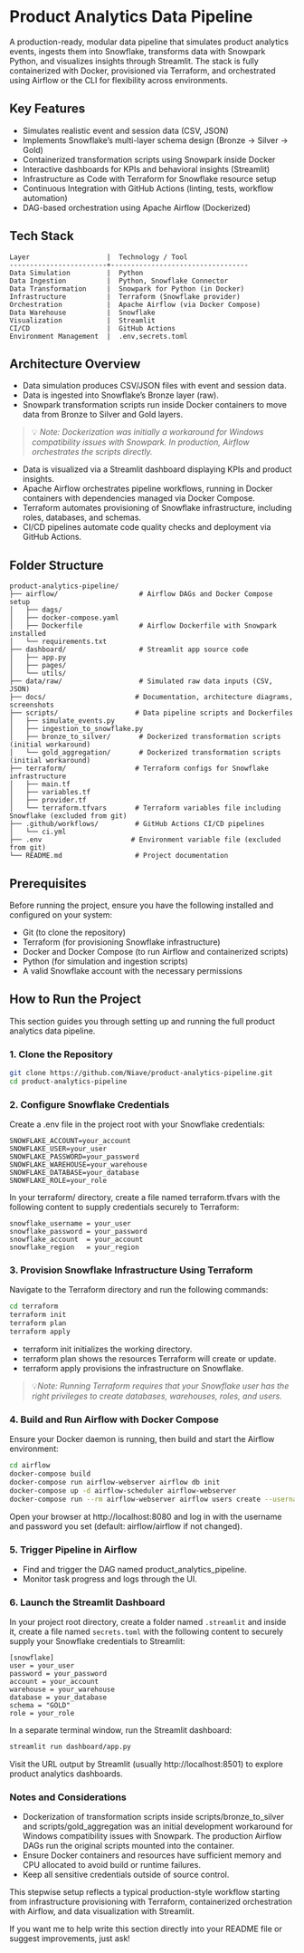 # Product Analytics Data Pipeline

A production-ready, modular data pipeline that simulates product analytics events, ingests them into Snowflake, transforms data with Snowpark Python, and visualizes insights through Streamlit. The stack is fully containerized with Docker, provisioned via Terraform, and orchestrated using Airflow or the CLI for flexibility across environments.

## Key Features

- Simulates realistic event and session data (CSV, JSON)
- Implements Snowflake’s multi-layer schema design (Bronze → Silver → Gold)
- Containerized transformation scripts using Snowpark inside Docker
- Interactive dashboards for KPIs and behavioral insights (Streamlit)
- Infrastructure as Code with Terraform for Snowflake resource setup
- Continuous Integration with GitHub Actions (linting, tests, workflow automation)
- DAG-based orchestration using Apache Airflow (Dockerized)


## Tech Stack

    Layer                   |  Technology / Tool               
    ------------------------+----------------------------------
    Data Simulation         |  Python                          
    Data Ingestion          |  Python, Snowflake Connector     
    Data Transformation     |  Snowpark for Python (in Docker) 
    Infrastructure          |  Terraform (Snowflake provider)  
    Orchestration           |  Apache Airflow (via Docker Compose)
    Data Warehouse          |  Snowflake                       
    Visualization           |  Streamlit                       
    CI/CD                   |  GitHub Actions                  
    Environment Management  |  .env,secrets.toml               


## Architecture Overview

- Data simulation produces CSV/JSON files with event and session data.
- Data is ingested into Snowflake’s Bronze layer (raw).
- Snowpark transformation scripts run inside Docker containers to move data from Bronze to Silver and Gold layers. 
> 💡 *Note: Dockerization was initially a workaround for Windows compatibility 
issues with Snowpark. In production, Airflow orchestrates the scripts directly.*
- Data is visualized via a Streamlit dashboard displaying KPIs and product insights.
- Apache Airflow orchestrates pipeline workflows, running in Docker containers with dependencies managed via Docker Compose.
- Terraform automates provisioning of Snowflake infrastructure, including roles, databases, and schemas.
- CI/CD pipelines automate code quality checks and deployment via GitHub Actions.


## Folder Structure

    product-analytics-pipeline/
    ├── airflow/                    # Airflow DAGs and Docker Compose setup
    │   ├── dags/
    │   ├── docker-compose.yaml
    │   ├── Dockerfile              # Airflow Dockerfile with Snowpark installed
    │   └── requirements.txt
    ├── dashboard/                  # Streamlit app source code
    │   ├── app.py
    │   ├── pages/
    │   └── utils/
    ├── data/raw/                   # Simulated raw data inputs (CSV, JSON)
    ├── docs/                      # Documentation, architecture diagrams, screenshots
    ├── scripts/                   # Data pipeline scripts and Dockerfiles
    │   ├── simulate_events.py
    │   ├── ingestion_to_snowflake.py
    │   ├── bronze_to_silver/       # Dockerized transformation scripts (initial workaround)
    │   └── gold_aggregation/       # Dockerized transformation scripts (initial workaround)
    ├── terraform/                 # Terraform configs for Snowflake infrastructure
    │   ├── main.tf
    │   ├── variables.tf
    │   ├── provider.tf
    │   └── terraform.tfvars       # Terraform variables file including Snowflake (excluded from git)
    ├── .github/workflows/         # GitHub Actions CI/CD pipelines
    │   └── ci.yml
    ├── .env                      # Environment variable file (excluded from git)
    └── README.md                  # Project documentation


## Prerequisites

Before running the project, ensure you have the following installed and configured on your system:

- Git (to clone the repository)
- Terraform (for provisioning Snowflake infrastructure)
- Docker and Docker Compose (to run Airflow and containerized scripts)
- Python (for simulation and ingestion scripts)
- A valid Snowflake account with the necessary permissions

## How to Run the Project

This section guides you through setting up and running the full product analytics data pipeline.

### 1. Clone the Repository

```bash
git clone https://github.com/Niave/product-analytics-pipeline.git
cd product-analytics-pipeline
```
### 2. Configure Snowflake Credentials

Create a .env file in the project root with your Snowflake credentials:

```text
SNOWFLAKE_ACCOUNT=your_account
SNOWFLAKE_USER=your_user
SNOWFLAKE_PASSWORD=your_password
SNOWFLAKE_WAREHOUSE=your_warehouse
SNOWFLAKE_DATABASE=your_database
SNOWFLAKE_ROLE=your_role
```

In your terraform/ directory, create a file named terraform.tfvars with the following content to supply credentials securely to Terraform:

```text
snowflake_username = your_user
snowflake_password = your_password
snowflake_account  = your_account
snowflake_region   = your_region
```

### 3. Provision Snowflake Infrastructure Using Terraform

Navigate to the Terraform directory and run the following commands:
```bash
cd terraform
terraform init
terraform plan
terraform apply
```

- terraform init initializes the working directory.
- terraform plan shows the resources Terraform will create or update.
- terraform apply provisions the infrastructure on Snowflake.

> 💡*Note: Running Terraform requires that your Snowflake user has the right privileges to create databases, warehouses, roles, and users.*

### 4. Build and Run Airflow with Docker Compose

Ensure your Docker daemon is running, then build and start the Airflow environment:

```bash
cd airflow
docker-compose build
docker-compose run airflow-webserver airflow db init
docker-compose up -d airflow-scheduler airflow-webserver
docker-compose run --rm airflow-webserver airflow users create --username admin --firstname Admin --lastname User --role Admin --email admin@example.com --password your_password
```
Open your browser at http://localhost:8080 and log in with the username and password you set (default: airflow/airflow if not changed).

### 5. Trigger Pipeline in Airflow

- Find and trigger the DAG named product_analytics_pipeline.
- Monitor task progress and logs through the UI.

### 6. Launch the Streamlit Dashboard

In your project root directory, create a folder named `.streamlit` and inside it, create a file named `secrets.toml` with the following content to securely supply your Snowflake credentials to Streamlit:

```text
[snowflake]
user = your_user
password = your_password
account = your_account
warehouse = your_warehouse
database = your_database
schema = "GOLD"
role = your_role
```
In a separate terminal window, run the Streamlit dashboard:

```bash
streamlit run dashboard/app.py
```
Visit the URL output by Streamlit (usually http://localhost:8501) to explore product analytics dashboards.

### Notes and Considerations

- Dockerization of transformation scripts inside scripts/bronze_to_silver and scripts/gold_aggregation was an initial development workaround for Windows compatibility issues with Snowpark. The production Airflow DAGs run the original scripts mounted into the container.
- Ensure Docker containers and resources have sufficient memory and CPU allocated to avoid build or runtime failures.
- Keep all sensitive credentials outside of source control.

This stepwise setup reflects a typical production-style workflow starting from infrastructure provisioning with Terraform, containerized orchestration with Airflow, and data visualization with Streamlit.

If you want me to help write this section directly into your README file or suggest improvements, just ask!
